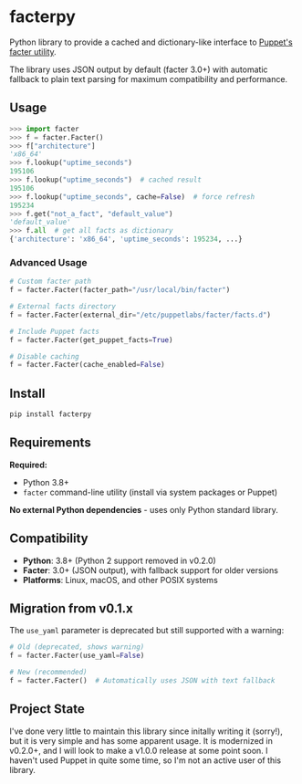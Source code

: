 facterpy
========

Python library to provide a cached and dictionary-like interface to [Puppet's facter utility](http://puppetlabs.com/puppet/related-projects/facter).

The library uses JSON output by default (facter 3.0+) with automatic fallback to plain text parsing for maximum compatibility and performance.

Usage
-----

```python
>>> import facter
>>> f = facter.Facter()
>>> f["architecture"]
'x86_64'
>>> f.lookup("uptime_seconds")
195106
>>> f.lookup("uptime_seconds")  # cached result
195106
>>> f.lookup("uptime_seconds", cache=False)  # force refresh
195234
>>> f.get("not_a_fact", "default_value")
'default_value'
>>> f.all  # get all facts as dictionary
{'architecture': 'x86_64', 'uptime_seconds': 195234, ...}
```

### Advanced Usage

```python
# Custom facter path
f = facter.Facter(facter_path="/usr/local/bin/facter")

# External facts directory
f = facter.Facter(external_dir="/etc/puppetlabs/facter/facts.d")

# Include Puppet facts
f = facter.Facter(get_puppet_facts=True)

# Disable caching
f = facter.Facter(cache_enabled=False)
```

Install
-------

```bash
pip install facterpy
```

Requirements
------------

**Required:**
- Python 3.8+
- `facter` command-line utility (install via system packages or Puppet)

**No external Python dependencies** - uses only Python standard library.

Compatibility
-------------

- **Python**: 3.8+ (Python 2 support removed in v0.2.0)
- **Facter**: 3.0+ (JSON output), with fallback support for older versions
- **Platforms**: Linux, macOS, and other POSIX systems

Migration from v0.1.x
---------------------

The `use_yaml` parameter is deprecated but still supported with a warning:

```python
# Old (deprecated, shows warning)
f = facter.Facter(use_yaml=False)

# New (recommended)
f = facter.Facter()  # Automatically uses JSON with text fallback
```

Project State
-------------

I've done very little to maintain this library since initally writing it (sorry!), but it is very simple and has some apparent usage. It is modernized in v0.2.0+, and I will look to make a v1.0.0 release at some point soon. I haven't used Puppet in quite some time, so I'm not an active user of this library.
